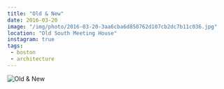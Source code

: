 ```yaml
---
title: "Old & New"
date: 2016-03-20
image: "/img/photo/2016-03-20-3aa6cba6d850762d107cb2dc7b11c036.jpg"
location: "Old South Meeting House"
instagram: true
tags:
 - boston
 - architecture
---
```


![Old & New](/img/photo/2016-03-20-3aa6cba6d850762d107cb2dc7b11c036.jpg)

